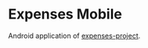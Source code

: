# Expenses Mobile

Android application of [expenses-project](https://github.com/nejdetkadir/expenses-project).